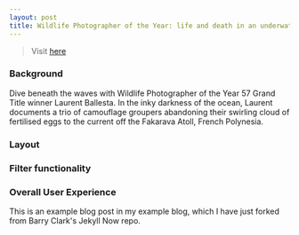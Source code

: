 ```yaml
---
layout: post
title: Wildlife Photographer of the Year: life and death in an underwater world
---
```


> Visit [here](https://www.nhm.ac.uk/discover/wildlife-photographer-of-the-year-life-and-death-underwater.html)

### Background
Dive beneath the waves with Wildlife Photographer of the Year 57 Grand Title winner Laurent Ballesta. In the inky darkness of the ocean, Laurent documents a trio of camouflage groupers abandoning their swirling cloud of fertilised eggs to the current off the Fakarava Atoll, French Polynesia.

### Layout

### Filter functionality

### Overall User Experience



This is an example blog post in my example blog, which I have just forked from Barry Clark's Jekyll Now repo.
